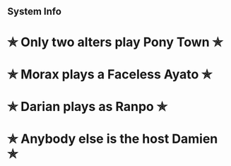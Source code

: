 ## System Info
# ✯ Only two alters play Pony Town ✯
# ✯ Morax plays a Faceless Ayato ✯
# ✯ Darian plays as Ranpo ✯
# ✯ Anybody else is the host Damien ✯

<!--
**OsmanthusWineDad/OsmanthusWineDad** is a ✨ _special_ ✨ repository because its `README.md` (this file) appears on your GitHub profile.

Here are some ideas to get you started:

- 🔭 I’m currently working on ...
- 🌱 I’m currently learning ...
- 👯 I’m looking to collaborate on ...
- 🤔 I’m looking for help with ...
- 💬 Ask me about ...
- 📫 How to reach me: ...
- 😄 Pronouns: ...
- ⚡ Fun fact: ...
-->
